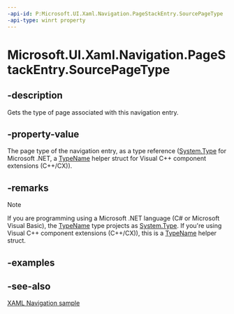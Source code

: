 ```yaml
---
-api-id: P:Microsoft.UI.Xaml.Navigation.PageStackEntry.SourcePageType
-api-type: winrt property
---
```


<!-- Property syntax
public Windows.UI.Xaml.Interop.TypeName SourcePageType { get; }
-->

# Microsoft.UI.Xaml.Navigation.PageStackEntry.SourcePageType

## -description
Gets the type of page associated with this navigation entry.

## -property-value
The page type of the navigation entry, as a type reference ([System.Type](/dotnet/api/system.type?view=dotnet-uwp-10.0&preserve-view=true) for Microsoft .NET, a [TypeName](/uwp/api/windows.ui.xaml.interop.typename) helper struct for Visual C++ component extensions (C++/CX)).

## -remarks
> [!NOTE]
> If you are programming using a Microsoft .NET language (C# or Microsoft Visual Basic), the [TypeName](/uwp/api/windows.ui.xaml.interop.typename) type projects as [System.Type](/dotnet/api/system.type?view=dotnet-uwp-10.0&preserve-view=true). If you're using Visual C++ component extensions (C++/CX)), this is a [TypeName](/uwp/api/windows.ui.xaml.interop.typename) helper struct.

## -examples

## -see-also
[XAML Navigation sample](https://github.com/microsoft/Windows-universal-samples/tree/master/Samples/XamlNavigation)
